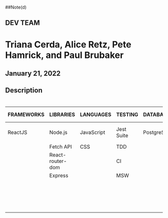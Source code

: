 ##Note(d)

## DEV TEAM
# Triana Cerda, Alice Retz, Pete Hamrick, and Paul Brubaker

## January 21, 2022 

## Description
#

| FRAMEWORKS | LIBRARIES             | LANGUAGES  | TESTING    | DATABASES  | AUTH/ OAUTH    |TOOLS              |
|------------|-----------------------|------------|------------|------------|----------------|-------------------
| ReactJS    | Node.js               | JavaScript | Jest Suite | PostgreSQL | JWT            |Visual Studios Code
|            | Fetch API             | CSS        | TDD        |            |                |Heroku
|            | React-router-dom      |            | CI         |            |                |Netlify
|            | Express               |            | MSW        |            |                |Miro
|            |                       |            |            |            |                |BeeKeeper
|            |                       |            |            |            |                |PG Admin
|            |                       |            |            |            |                |Git
|            |                       |            |            |            |                |GitHub
